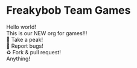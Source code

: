 # Freakybob Team Games
Hello world!
<br>
This is our NEW org for games!!!
<br>
:eyes: Take a peak!
<br>
:bug: Report bugs!
<br>
:recycle: Fork & pull request!
<br>
Anything!
